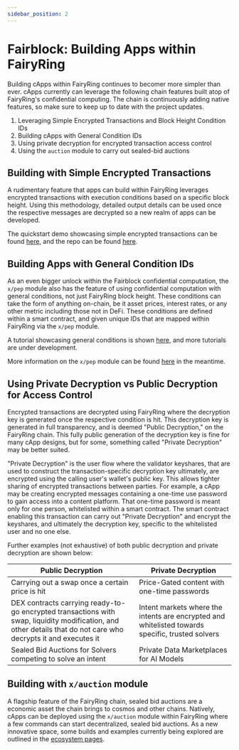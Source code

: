 ```yaml
---
sidebar_position: 2
---
```


# Fairblock: Building Apps within FairyRing

Building cApps within FairyRing continues to becomer more simpler than ever. cApps currently can leverage the following chain features built atop of FairyRing's confidential computing. The chain is continuously adding native features, so make sure to keep up to date with the project updates. 

1. Leveraging Simple Encrypted Transactions and Block Height Condition IDs
2. Building cApps with General Condition IDs
3. Using private decryption for encrypted transaction access control 
4. Using the `auction` module to carry out sealed-bid auctions

## Building with Simple Encrypted Transactions

A rudimentary feature that apps can build within FairyRing leverages encrypted transactions with execution conditions based on a specific block height. Using this methodology, detailed output details can be used once the respective messages are decrypted so a new realm of apps can be developed. 

The quickstart demo showcasing simple encrypted transactions can be found [here](./fairyring_encrypted_msg.md), and the repo can be found [here](https://github.com/Fairblock/fairyring/tree/feat-auction).

## Building Apps with General Condition IDs

As an even bigger unlock within the Fairblock confidential computation, the `x/pep` module also has the feature of using confidential computation with general conditions, not just FairyRing block height. These conditions can take the form of anything on-chain, be it asset prices, interest rates, or any other metric including those not in DeFi. These conditions are defined within a smart contract, and given unique IDs that are mapped within FairyRing via the `x/pep` module.

A tutorial showcasing general conditions is shown [here](../../build/fairyring/fairyring_private_decryption.md), and more tutorials are under development.

More information on the `x/pep` module can be found [here](../../../advanced/pep_module.md) in the meantime.

## Using Private Decryption vs Public Decryption for Access Control

Encrypted transactions are decrypted using FairyRing where the decryption key is generated once the respective condition is hit. This decryption key is generated in full transparency, and is deemed "Public Decryption," on the FairyRing chain. This fully public generation of the decryption key is fine for many cApp designs, but for some, something called "Private Decryption" may be better suited.

"Private Decryption" is the user flow where the validator keyshares, that are used to construct the transaction-specific decryption key ultimately, are encrypted using the calling user's wallet's public key. This allows tighter sharing of encrypted transactions between parties. For example, a cApp may be creating encrypted messages containing a one-time use password to gain access into a content platform. That one-time password is meant only for one person, whitelisted within a smart contract. The smart contract enabling this transaction can carry out "Private Decryption" and encrypt the keyshares, and ultimately the decryption key, specific to the whitelisted user and no one else.

Further examples (not exhaustive) of both public decryption and private decryption are shown below:

| Public Decryption  | Private Decryption  |
|-----------|-----------|
| Carrying out a swap once a certain price is hit    | Price-Gated content with one-time passwords   |
|  DEX contracts carrying ready-to-go encrypted transactions with swap, liquidity modification, and other details that do not care who decrypts it and executes it    | Intent markets where the intents are encrypted and whitelisted towards specific, trusted solvers    |
| Sealed Bid Auctions for Solvers competing to solve an intent    | Private Data Marketplaces for AI Models    |

## Building with `x/auction` module

A flagship feature of the FairyRing chain, sealed bid auctions are a economic asset the chain brings to cosmos and other chains. Natively, cApps can be deployed using the `x/auction` module within FairyRing where a few commands can start decentralized, sealed bid auctions. As a new innovative space, some builds and examples currently being explored are outlined in the [ecosystem pages](../../ecosystem/ecosystem.md).
